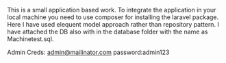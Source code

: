 This is a small application based work. To integrate the application in your local machine you need to use composer for installing the laravel package.
Here I have used elequent model approach rather than repository pattern.
I have attached the DB also with in the database folder with the name as Machinetest.sql.
 

Admin Creds: admin@mailinator.com
password:admin123
